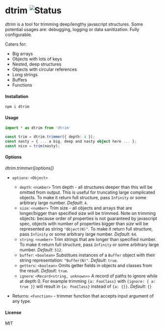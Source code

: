 # dtrim ![Status](https://github.com/runk/dtrim/actions/workflows/release.yml/badge.svg)

_dtrim_ is a tool for trimming deep/lengthy javascript structures. Some potential usages are: debugging, logging or data sanitization. Fully configurable.

Caters for:

- Big arrays
- Objects with lots of keys
- Nested, deep structures
- Objects with circular references
- Long strings
- Buffers
- Functions

#### Installation

```shell
npm i dtrim
```

#### Usage

```typescript
import * as dtrim from 'dtrim'

const trim = dtrim.trimmer({ depth: 4 });
const nasty = { ... a big, deep and nasty object here ... };
const nice = trim(nasty);
```

#### Options

_dtrim.trimmer([options])_

- `options`: `<Object>`

  - `depth`: `<number>` Trim depth - all structures deeper than this will be omitted from output. This is useful for truncating large complicated objects. To make it return full structure, pass `Infinity` or some arbitrary large number. _Default_: `4`.
  - `size`: `<number>` Trim size - all objects and arrays that are longer/bigger than specified size will be trimmed. Note on trimming objects: because order of properties is not guaranteed by javascript spec, objects with number of properties bigger than _size_ will be represented as string `"Object(N)"`. To make it return full structure, pass `Infinity` or some arbitrary large number. _Default_: `64`.
  - `string`: `<number>` Trim strings that are longer than specified number. To make it return full structure, pass `Infinity` or some arbitrary large number. _Default_: `512`.
  - `buffer`: `<boolean>` Substitues instances of a `Buffer` object with their string representation: `"Buffer(N)"`. _Default_: `true`.
  - `getters`: `<boolean>` Omits getter fields in objects and classes from the result. _Default_: `true`.
  - `ignore`: `<Record<string, unknown>>` A record of paths to ignore while at depth 0. For example trimming `{a: FooClass}` with `{ignore: { a: true }}` will result in `{a: FooClass}` instead of `{a: {}}`. _Default_: `{}`

- Returns: `<Function>` - trimmer function that accepts input argument of any type.

#### License

MIT
